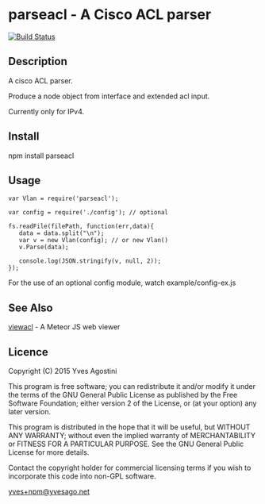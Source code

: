 
parseacl - A Cisco ACL parser
===================


[![Build Status](https://travis-ci.org/yvesago/parseacl.svg?branch=master)](https://travis-ci.org/yvesago/parseacl)


## Description

A cisco ACL parser. 

Produce a node object from interface and extended acl input.

Currently only for IPv4.

## Install

   npm install parseacl



## Usage

    var Vlan = require('parseacl');
    
    var config = require('./config'); // optional
    
    fs.readFile(filePath, function(err,data){
       data = data.split("\n");
       var v = new Vlan(config); // or new Vlan()
       v.Parse(data);
       
       console.log(JSON.stringify(v, null, 2));
    });




For the use of an optional config module, watch  example/config-ex.js

## See Also

 [viewacl](https://github.com/yvesago/viewacl) - A Meteor JS web viewer


## Licence

Copyright (C) 2015 Yves Agostini  

 This program is free software; you can redistribute it and/or modify
 it under the terms of the GNU General Public License as published by
 the Free Software Foundation; either version 2 of the License, or
 (at your option) any later version.

 This program is distributed in the hope that it will be useful,
 but WITHOUT ANY WARRANTY; without even the implied warranty of
 MERCHANTABILITY or FITNESS FOR A PARTICULAR PURPOSE.  See the
 GNU General Public License for more details.
      
 Contact the copyright holder for commercial licensing terms
 if you wish to incorporate this code into non-GPL software.
      
 <yves+npm@yvesago.net>


